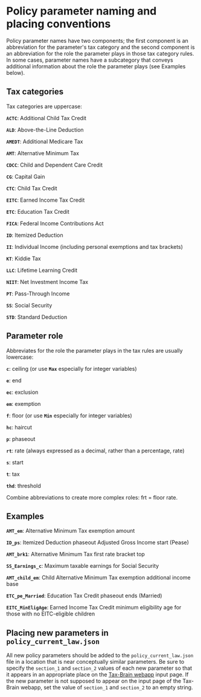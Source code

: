 Policy parameter naming and placing conventions
===============================================

Policy parameter names have two components; the first component is an
abbreviation for the parameter's tax category and the second component
is an abbreviation for the role the parameter plays in those tax
category rules. In some cases, parameter names have a subcategory that
conveys additional information about the role the parameter plays (see
Examples below).

## Tax categories

Tax categories are uppercase:

   **`ACTC`**: Additional Child Tax Credit

   **`ALD`**: Above-the-Line Deduction

   **`AMEDT`**: Additional Medicare Tax

   **`AMT`**: Alternative Minimum Tax

   **`CDCC`**: Child and Dependent Care Credit

   **`CG`**: Capital Gain

   **`CTC`**: Child Tax Credit

   **`EITC`**: Earned Income Tax Credit

   **`ETC`**: Education Tax Credit

   **`FICA`**: Federal Income Contributions Act

   **`ID`**: Itemized Deduction

   **`II`**: Individual Income (including personal exemptions and tax brackets)

   **`KT`**: Kiddie Tax

   **`LLC`**: Lifetime Learning Credit

   **`NIIT`**: Net Investment Income Tax

   **`PT`**: Pass-Through Income

   **`SS`**: Social Security

   **`STD`**: Standard Deduction

## Parameter role

Abbreviates for the role the parameter plays in the tax rules are
usually lowercase:

   **`c`**: ceiling (or use **`Max`** especially for integer variables)

   **`e`**: end

   **`ec`**: exclusion

   **`em`**: exemption

   **`f`**: floor (or use **`Min`** especially for integer variables)

   **`hc`**: haircut

   **`p`**: phaseout

   **`rt`**: rate (always expressed as a decimal, rather than a percentage, rate)

   **`s`**: start

   **`t`**: tax

   **`thd`**: threshold

Combine abbreviations to create more complex roles: frt = floor rate.

## Examples

   **`AMT_em`**: Alternative Minimum Tax exemption amount

   **`ID_ps`**: Itemized Deduction phaseout Adjusted Gross Income start (Pease)

   **`AMT_brk1`**: Alternative Minimum Tax first rate bracket top

   **`SS_Earnings_c`**: Maximum taxable earnings for Social Security

   **`AMT_child_em`**: Child Alternative Minimum Tax exemption
   additional income base

   **`ETC_pe_Married`**: Education Tax Credit phaseout ends (Married)

   **`EITC_MinEligAge`**: Earned Income Tax Credit minimum eligibility
   age for those with no EITC-eligible children

## Placing new parameters in `policy_current_law.json`

All new policy parameters should be added to the
`policy_current_law.json` file in a location that is near conceptually
similar parameters.
Be sure to specify the `section_1` and `section_2` values of each new parameter so that it appears in an appropriate place on the [Tax-Brain
webapp](https://www.compute.studio/PSLmodels/Tax-Brain/) input page.
If the new parameter is not supposed to appear on the input page of
the Tax-Brain webapp, set the value of `section_1` and `section_2` to
an empty string.